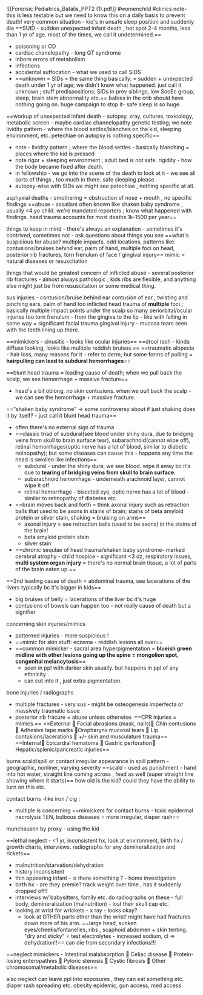 ![[Forensic Pediatrics_Batalis_PPT2 (1).pdf]]
#womenchild #clinics 
note- this is less testable but we need to know this on a daily basis to prevent death! 
very common situation - kid's in unsafe sleep position and suddenly die
==SUID - sudden unexpected infant death , hot spot 2-4 months, less than 1 yr of age. most of the times, we call it undetermined.== 
- poisoning or OD
- cardiac chanelopathy - long QT syndrome 
- inborn errors of metabolism 
- infections 
- accidental suffocation - what we used to call SIDS
- ==unknown = SIDs = the same thing basically. = sudden + unexpected death under 1 yr of age; we didn't know what happened. just call it unknown ; stuff predispositions; SIDs in prev siblings, low SocEc group, sleep, brain stem abnormality etc.== 
babies in the crib should have nothing going on. huge campaign to stop it- safe sleep is so huge.

==workup of unexpected infant death - autopsy, xray, cultures, toxicology, metabolic screen - maybe cardiac channelopathy genetic testing; we note lividity pattern - where the blood settles/blanches on the kid, sleeping environment, etc. petechiae on autopsy is nothing specific== 
- note - lividity pattern ; where the blood settles - basically blanching = places where the kid is pressed 
- note rigor + sleeping environment ; adult bed is not safe. rigidity - how the body became fixed after death. 
- in fellowship - we go into the scene of the death to look at it - we see all sorts of things , too much in there. safe sleeping please. 
- autopsy-wise with SIDs we might see petechiae , nothing specific at all. 

asphyxial deaths - smothering = obstruction of nose + mouth , no specific findings 
==abuse - assailant often known like shaken baby syndrome , usually <4 yo child. we're mandated reporters ; know what happened with findings. head trauma accounts for most deaths 1k-1500 per year==

things to keep in mind - there's always an explanation - sometimes it's contrived, sometimes not - ask questions about things you see 
==what's suspicious for abuse? multiple impacts, odd locations, patterns like: contusions/bruises behind ear, palm of hand, multiple foci on head, posterior rib fractures, torn frenulum of face / gingival injury==
mimic = natural diseases or resuscitation 

things that would be greatest concern of inflicted abuse - several posterior rib fractures - almost always pathologic ; kids ribs are flexible, and anything else might just be from resuscitation or some medical thing. 

sus injuries - 
contusion/bruise behind ear 
contusion of ear , twisting and pinching ears. 
palm of hand too
inflicted head trauma of **multiple** foci ; basically multiple impact points under the scalp so many 
periorbital/ocular injuries too 
torn frenulum - from the gingiva to the lip - like with falling in some way = significant facial trauma 
gingival injury - mucosa tears seen with the teeth lining up there. 

==mimickers - sinusitis - looks like ocular injuries==
==drool rash - kinda diffuse looking, looks like multiple reddish bruises.== 
==traumatic alopecia - hair loss, many reasons for it - refer to derm; but some forms of pulling = **hairpulling can lead to subdural hemorrhages**==

==blunt head trauma = leading cause of death; when we pull back the scalp, we see hemorrhage + massive fracture== 
- head's a bit oblong, no skin contusions. when we pull back the scalp - we can see the hemorrhage + massive fracture. 

=="shaken baby syndrome" -> some controversy about if just shaking does it by itself? - just call it blunt head trauma== 
- often there's no external sign of trauma
- ==classic triad of subdural(see blood under shiny dura, due to bridging veins from skull to brain surface tear), subarachnoid(cannot wipe off), retinal hemorrhages(optic nerve has a lot of blood, similar to diabetic retinopathy); but some diseases can cause this - happens any time the head is swollen like infections==
	- subdural - under the shiny dura, we see blood. wipe it away bc it's due to **tearing of bridging veins from skull to brain surface.**
	- subarachnoid hemorrhage - underneath arachnoid layer, cannot wipe it off
	- retinal hemorrhage - bisected eye, optic nerve has a lot of blood - similar to retinopathy of diabetes etc. 
- ==brain moves back and forth = think axonal injury such as retraction balls that used to be axons in stains of brain; stains of beta amyloid protein or silver stain, shaking = bruising on arms==
	- axonal injury = see retraction balls (used to be axons) in the stains of the brain! 
	- beta amyloid protein stain
	- silver stain 
- ==chronic sequlae of head trauma/shaken baby syndrome- marked cerebral atrophy - child hospice - significant <3 dz, respiratory issues, **multi system organ injury** = there's no normal brain tissue, a lot of parts of the brain eaten up.== 

==2nd leading cause of death = abdominal trauma, see lacerations of the livers typically bc it's bigger in kids== 
- big bruises of belly = lacerations of the liver bc it's huge
- contusions of bowels can happen too - not really cause of death but a signifier

concerning skin injuries/mimics
- patterned injuries - more suspicious ! 
- ==mimic for skin stuff: eczema - reddish lesions all over== 
- ==common mimicker - sacral area hyperpigmentation = **blueish green midline with other lesions going up the spine = mongolion spot, congenital melancytosis**==
	- seen in ppl with darker skin usually. but happens in ppl of any ethnicity . 
	- can cut into it , just extra pigmentation. 

bone injuries / radiographs
- multiple fractures - very sus - might be osteogenesis imperfecta or massively traumatic issue 
- posterior rib fracure = abuse unless otherwise. 
==CPR injuries = mimics.== 
==External  Facial abrasions (mask, nails) Chin contusions  Adhesive tape marks Oropharynx mucosal tears  Lip contusions/lacerations  +/- skin and musculature trauma== 
==Internal Epicardial hematoma  Gastric perforation Hepatic/splenic/pancreatic injuries==

burns scald/spill or contact
irregular appearance in spill pattern - geographic, nonliner, varying severity 
==scald - used as punishment - hand into hot water, straight line coming across , feed as well (super straight line showing where it starts)==
how old is the kid? could they have the ability to turn on this etc. 

contact burns -like iron / cig ; 
- multiple is concerning 
==mimickers for contact burns - toxic epidermal necrolysis TEN, bulbous diseases = more irregular, diaper rash== 

munchausen by proxy - using the kid 

==lethal neglect - <1 yr, inconsistent hx, look at environment, birth hx / growth charts, interviews. radiographs for any demineralization and rickets==
- malnutrition/starvation/dehydration 
- history inconsistent
- thin appearing infant - is there something ? - home investigation 
- birth hx - are they premie? track weight over time , has it suddenly dropped off? 
- interviews w/ babysitters, family etc. 
do radiographs on these - full body, demineralization (malnutrition) - lost their skull cap etc. 
- looking at wrist for wrickets - x ray - looks okay? 
	- look at OTHER parts other than the wrist! might have had fractures down more of his arm. 
==large head, sunken eyes/cheeks/fontanelles, ribs , scaphoid abdomen + skin tenting. "dry and sticky" =  test electrolytes - increased sodium, cl => dehydration!!==
can die from secondary infections!!! 

==neglect mimickers - Intestinal malabsorption  Celiac disease  Protein-losing enteropathies  Pyloric stenosis  Cystic fibrosis  Other chromosomal/metabolic diseases==

also neglect can leave ppl into exposures , they can eat something etc. diaper rash spreading etc. obesity epidemic, gun access, med access 

